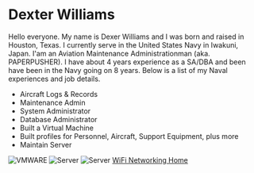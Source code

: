 # Dexter Williams
Hello everyone. My name is Dexer Williams and I was born and raised in Houston, Texas. I currently serve in the United States Navy in Iwakuni, Japan. I'am an Aviation Maintenance Administrationman (aka. PAPERPUSHER). I have about 4 years experience as a SA/DBA and been have been in the Navy going on 8 years. Below is a list of my Naval experiences and job details.
+ Aircraft Logs & Records
+ Maintenance Admin
+ System Administrator
+ Database Administrator
+ Built a Virtual Machine
+ Built profiles for Personnel, Aircraft, Support Equipment, plus more
+ Maintain Server

![VMWARE](https://blogs.vmware.com/workstation/files/2018/09/WS-UI.png)
![Server](https://img.ruten.com.tw/s1/8/8c/91/21108267533457_522.jpg)
![Server](https://img.ruten.com.tw/s1/8/8c/91/21108267533457_181.jpg)
[WiFi Networking Home](https://techzolutionz.github.io/techzolutionz.github.io/)
